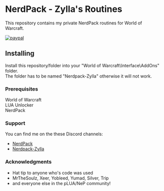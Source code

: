 # NerdPack - Zylla's Routines
This repository contains my private NerdPack routines for World of Warcraft.  

[![paypal](https://www.paypalobjects.com/en_US/NO/i/btn/btn_donateCC_LG.gif)](https://www.paypal.com/cgi-bin/webscr?cmd=_s-xclick&hosted_button_id=23HX4QKDAD4YG)

## Installing
Install this repository/folder into your "World of Warcraft\Interface\AddOns\" folder.  
The folder has to be named "Nerdpack-Zylla" otherwise it will not work.

### Prerequisites
World of Warcraft  
LUA Unlocker  
NerdPack

### Support
You can find me on the these Discord channels:
* [NerdPack](https://discord.gg/UU3dQkJ)
* [Nerdpack-Zylla](https://discord.gg/jhq3jU5)

### Acknowledgments
* Hat tip to anyone who's code was used
* MrTheSoulz, Xeer, Yobleed, Yumad, Silver, Trip
* and everyone else in the pLUA/NeP community!

